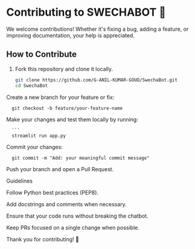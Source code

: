 # Contributing to SWECHABOT 🤖

We welcome contributions! Whether it's fixing a bug, adding a feature, or improving documentation, your help is appreciated.

## How to Contribute
1. Fork this repository and clone it locally.
   ```bash
   git clone https://github.com/G-ANIL-KUMAR-GOUD/SwechaBot.git
   cd SwechaBot
Create a new branch for your feature or fix:
   
      git checkout -b feature/your-feature-name


Make your changes and test them locally by running:

      ```
      streamlit run app.py
Commit your changes:

      git commit -m "Add: your meaningful commit message"


Push your branch and open a Pull Request.

Guidelines

Follow Python best practices (PEP8).

Add docstrings and comments when necessary.

Ensure that your code runs without breaking the chatbot.

Keep PRs focused on a single change when possible.

Thank you for contributing! 🎉



